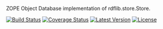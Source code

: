 ZOPE Object Database implementation of rdflib.store.Store.

[![Build Status](https://travis-ci.org/openworm/rdflib-zodb.png?branch=master)](https://travis-ci.org/openworm/rdflib-zodb)
[![Coverage Status](https://coveralls.io/repos/openworm/rdflib-zodb/badge.png)](https://coveralls.io/r/openworm/rdflib-zodb)
[![Latest Version](https://img.shields.io/pypi/v/pow-store-zodb.svg)](https://pypi.python.org/pypi/pow-store-zodb/)
[![License](https://img.shields.io/pypi/l/pow-store-zodb.svg)](https://pypi.python.org/pypi/pow-store-zodb/)

